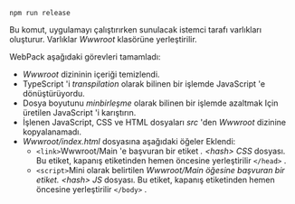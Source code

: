 ```console
npm run release
```

Bu komut, uygulamayı çalıştırırken sunulacak istemci tarafı varlıkları oluşturur. Varlıklar *Wwwroot* klasörüne yerleştirilir.

WebPack aşağıdaki görevleri tamamladı:

* *Wwwroot* dizininin içeriği temizlendi.
* TypeScript 'i *transpilation* olarak bilinen bir işlemde JavaScript 'e dönüştürüyordu.
* Dosya boyutunu *minbirleşme* olarak bilinen bir işlemde azaltmak Için üretilen JavaScript 'i karıştırın.
* İşlenen JavaScript, CSS ve HTML dosyaları *src* 'den *Wwwroot* dizinine kopyalanamadı.
* *Wwwroot/index.html* dosyasına aşağıdaki öğeler Eklendi:
  * `<link>`Wwwroot/Main 'e başvuran bir etiket *. \<hash\> CSS* dosyası. Bu etiket, kapanış etiketinden hemen öncesine yerleştirilir `</head>` .
  * `<script>`Mini olarak belirtilen *Wwwroot/Main öğesine başvuran bir etiket. \<hash\> JS* dosyası. Bu etiket, kapanış etiketinden hemen öncesine yerleştirilir `</body>` .